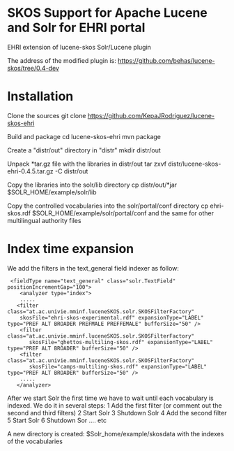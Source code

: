 # SKOS Support for Apache Lucene and Solr for EHRI portal 

EHRI extension of lucene-skos Solr/Lucene plugin

The address of the modified plugin is:
	https://github.com/behas/lucene-skos/tree/0.4-dev

Installation
============

Clone the sources
	git clone https://github.com/KepaJRodriguez/lucene-skos-ehri

Build and package
	cd lucene-skos-ehri
	mvn package

Create a "distr/out" directory in "distr"
	mkdir distr/out

Unpack *tar.gz file with the libraries in distr/out 
	tar zxvf distr/lucene-skos-ehri-0.4.5.tar.gz -C distr/out


Copy the libraries into the solr/lib directory
	cp distr/out/*jar $SOLR_HOME/example/solr/lib

Copy the controlled vocabularies into the solr/portal/conf directory
	cp ehri-skos.rdf $SOLR_HOME/example/solr/portal/conf
	and the same for other multilingual authority files


Index time expansion
====================

We add the filters in the text_general field indexer as follow:

 	 <fieldType name="text_general" class="solr.TextField" positionIncrementGap="100">
	    <analyzer type="index">
		.....
	   <filter class="at.ac.univie.mminf.luceneSKOS.solr.SKOSFilterFactory"
        skosFile="ehri-skos-experimental.rdf" expansionType="LABEL" type="PREF ALT BROADER PREFMALE PREFFEMALE" bufferSize="50" />
 	    <filter class="at.ac.univie.mminf.luceneSKOS.solr.SKOSFilterFactory"
 	       skosFile="ghettos-multiling-skos.rdf" expansionType="LABEL" type="PREF ALT BROADER" bufferSize="50" /> 
 	    <filter class="at.ac.univie.mminf.luceneSKOS.solr.SKOSFilterFactory"
 	       skosFile="camps-multiling-skos.rdf" expansionType="LABEL" type="PREF ALT BROADER" bufferSize="50" />
		.....
 	   </analyzer>

After we start Solr the first time we have to wait until each vocabulary is indexed. We do it in several steps:
	1 Add the first filter (or comment out the second and third filters)
	2 Start Solr
	3 Shutdown Solr
	4 Add the second filter
	5 Start Solr
	6 Shutdown Sor
	.... etc

A new directory is created: $Solr_home/example/skosdata with the indexes of the vocabularies



